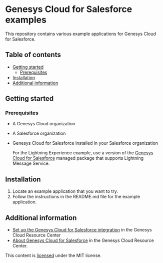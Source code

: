 # Genesys Cloud for Salesforce examples

This repository contains various example applications for Genesys Cloud for Salesforce.

## Table of contents

* [Getting started](#getting-started)
  * [Prerequisites](#prerequisites)
* [Installation](#installation)
* [Additional information](#additional-information)

## Getting started

### Prerequisites

* A Genesys Cloud organization
* A Salesforce organization
* Genesys Cloud for Salesforce installed in your Salesforce organization

  For the Lightning Experience example, use a version of the [Genesys Cloud for Salesforce](https://appexchange.salesforce.com/appxListingDetail?listingId=a0N30000000pvMdEAI) managed package that supports Lightning Message Service.

## Installation

1. Locate an example application that you want to try.
2. Follow the instructions in the README.md file for the example application.

## Additional information

* [Set up the Genesys Cloud for Salesforce integration](https://help.mypurecloud.com/?p=39326) in the Genesys Cloud Resource Center
* [About Genesys Cloud for Salesforce](https://help.mypurecloud.com/?p=65221) in the Genesys Cloud Resource Center.

This content is [licensed](LICENSE) under the MIT license.
